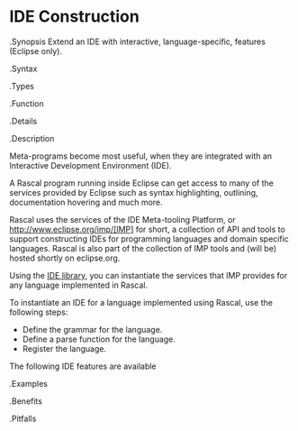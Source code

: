 # IDE Construction

.Synopsis
Extend an IDE with interactive, language-specific, features (Eclipse only).

.Syntax

.Types

.Function

.Details

.Description

Meta-programs become most useful, when they are integrated with an Interactive Development Environment (IDE). 

A Rascal program running inside Eclipse can get access to many of the services provided by Eclipse such as syntax highlighting,
outlining, documentation hovering and much more.

Rascal uses the services of the IDE Meta-tooling Platform, or http://www.eclipse.org/imp/[IMP] for short, a collection of API and tools to support constructing IDEs for programming languages and domain specific languages. Rascal is also part of the collection of IMP tools and (will be) hosted shortly on eclipse.org.

Using the [IDE library]((Libraries:util-IDE)), you can instantiate the services that IMP provides for any language implemented in Rascal.

To instantiate an IDE for a language implemented using Rascal, use the following steps:

*  Define the grammar for the language.
*  Define a parse function for the language.
*  Register the language.


The following IDE features are available


.Examples

.Benefits

.Pitfalls

